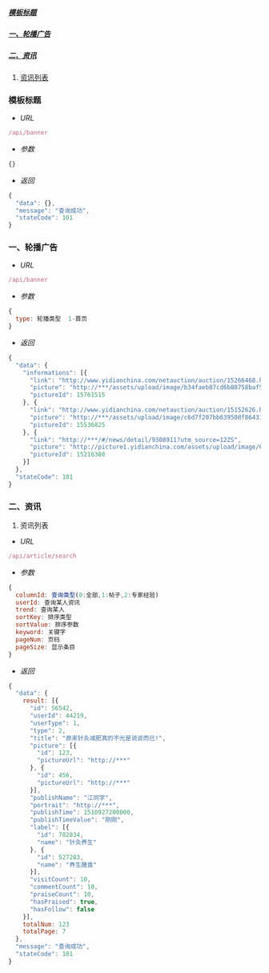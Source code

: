 ##### <a href="#模板标题">模板标题</a>
##### <a href="#一、轮播广告">一、轮播广告</a>
##### <a href="#二、资讯">二、资讯</a>
1. <a href="#资讯列表">资讯列表</a>

### <a name="模板标题">模板标题</a>

- *URL*

``` js
/api/banner
```

- *参数*

``` js
{}
```

- *返回*

``` js
{
  "data": {},
  "message": "查询成功",
  "stateCode": 101
}
```

### <a name="一、轮播广告">一、轮播广告</a>

- *URL*

``` js
/api/banner
```

- *参数*

``` js
{
  type: 轮播类型  1-首页
}
```

- *返回*

``` js
{
  "data": {
    "informations": [{
      "link": "http://www.yidianchina.com/netauction/auction/15266468.html?utm_source=12ZWP26",
      "picture": "http://***/assets/upload/image/b34faeb07cd6b80758baf5b85c5b303b.jpg",
      "pictureId": 15761515
    }, {
      "link": "http://www.yidianchina.com/netauction/auction/15152626.html?utm_source=12XYYJD",
      "picture": "http://***/assets/upload/image/c6d7f207bb639508f864314c3cb3de29.jpg",
      "pictureId": 15536825
    }, {
      "link": "http://***/#/news/detail/9308911?utm_source=12ZS",
      "picture": "http://picture1.yidianchina.com/assets/upload/image/61a04238272c15316c86dcc23d87797a.jpg",
      "pictureId": 15216380
    }]
  },
  "stateCode": 101
}
```

### <a name="二、资讯">二、资讯</a>
1. <a name="资讯列表">资讯列表</a>

- *URL*

``` js
/api/article/search
```

- *参数*

``` js
{
  columnId: 查询类型(0:全部,1:帖子,2:专家经验)
  userId: 查询某人资讯
  trend: 查询某人
  sortKey: 排序类型
  sortValue: 排序参数
  keyword: 关键字
  pageNum: 页码
  pageSize: 显示条目
}
```

- *返回*

``` js
{
  "data": {
    result: [{
      "id": 56542,
      "userId": 44219,
      "userType": 1,
      "type": 2,
      "title": "原来针灸减肥真的不光是说说而已!",
      "picture": [{
        "id": 123,
        "pictureUrl": "http://***"
      }, {
        "id": 456,
        "pictureUrl": "http://***"
      }],
      "publishName": "江同学",
      "portrait": "http://***",
      "publishTime": 1510927200000,
      "publishTimeValue": "刚刚",
      "label": [{
        "id": 782834,
        "name": "针灸养生"
      }, {
        "id": 527283,
        "name": "养生膳食"
      }],
      "visitCount": 10,
      "commentCount": 10,
      "praiseCount": 10,
      "hasPraised": true,
      "hasFollow": false
    }],
    totalNum: 123
    totalPage: 7
  },
  "message": "查询成功",
  "stateCode": 101
}
```
